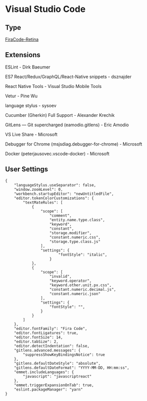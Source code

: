 # Visual Studio Code


## Type

[FiraCode-Retina](https://github.com/tonsky/FiraCode/blob/master/distr/ttf/FiraCode-Retina.ttf)


## Extensions

ESLint - Dirk Baeumer

ES7 React/Redux/GraphQL/React-Native snippets - dsznajder

React Native Tools - Visual Studio Mobile Tools

Vetur - Pine Wu

language stylus - sysoev

Cucumber (Gherkin) Full Support - Alexander Krechik

GitLens — Git supercharged (eamodio.gitlens) - Eric Amodio

VS Live Share - Microsoft

Debugger for Chrome (msjsdiag.debugger-for-chrome) - Microsoft

Docker (peterjausovec.vscode-docker) - Microsoft


## User Settings

```
{
    "languageStylus.useSeparator": false,
    "window.zoomLevel": 0,
    "workbench.startupEditor": "newUntitledFile",
    "editor.tokenColorCustomizations": {
        "textMateRules": [
            {
                "scope": [
                    "comment",
                    "entity.name.type.class",
                    "keyword",
                    "constant",
                    "storage.modifier",
                    "constant.numeric.css",
                    "storage.type.class.js"
                ],
                "settings": {
                        "fontStyle": "italic",
                    }
            },
            {
                "scope": [
                    "invalid",
                    "keyword.operator",
                    "keyword.other.unit.px.css",
                    "constant.numeric.decimal.js",
                    "constant.numeric.json"
                ],
                "settings": {
                    "fontStyle": "",
                }
            }
        ]
    },
    "editor.fontFamily": "Fira Code",
    "editor.fontLigatures": true,
    "editor.fontSize": 14,
    "editor.tabSize": 2,
    "editor.detectIndentation": false,
    "gitlens.advanced.messages": {
        "suppressShowKeyBindingsNotice": true
    },
    "gitlens.defaultDateStyle": "absolute",
    "gitlens.defaultDateFormat": "YYYY-MM-DD, HH:mm:ss",
    "emmet.includeLanguages": {
        "javascript": "javascriptreact"
    },
    "emmet.triggerExpansionOnTab": true,
    "eslint.packageManager": "yarn"
}

```
